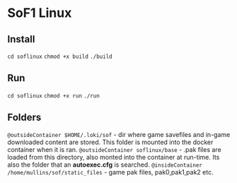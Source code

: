 # SoF1 Linux
## Install
`cd soflinux`
`chmod +x build`
`./build`

## Run
`cd soflinux`
`chmod +x run`
`./run`

## Folders
`@outsideContainer $HOME/.loki/sof` - dir where game savefiles and in-game downloaded content are stored. This folder is mounted into the docker container when it is ran.
`@outsideContainer soflinux/base` - .pak files are loaded from this directory, also monted into the container at run-time. Its also the folder that an **autoexec.cfg** is searched.
`@insideContainer /home/mullins/sof/static_files` - game pak files, pak0,pak1,pak2 etc.

